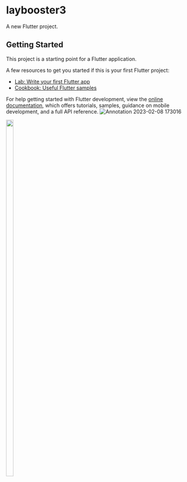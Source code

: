 # laybooster3

A new Flutter project.

## Getting Started

This project is a starting point for a Flutter application.

A few resources to get you started if this is your first Flutter project:

- [Lab: Write your first Flutter app](https://docs.flutter.dev/get-started/codelab)
- [Cookbook: Useful Flutter samples](https://docs.flutter.dev/cookbook)

For help getting started with Flutter development, view the
[online documentation](https://docs.flutter.dev/), which offers tutorials,
samples, guidance on mobile development, and a full API reference.
![Annotation 2023-02-08 173016](https://user-images.githubusercontent.com/116253518/217524081-4efb1ab3-a0d0-4d8c-8f2b-241564113cab.jpg)


<p>

<img src="https://user-images.githubusercontent.com/116253518/217524081-4efb1ab3-a0d0-4d8c-8f2b-241564113cab.jpg" height="50%" width="20%">

</p>
